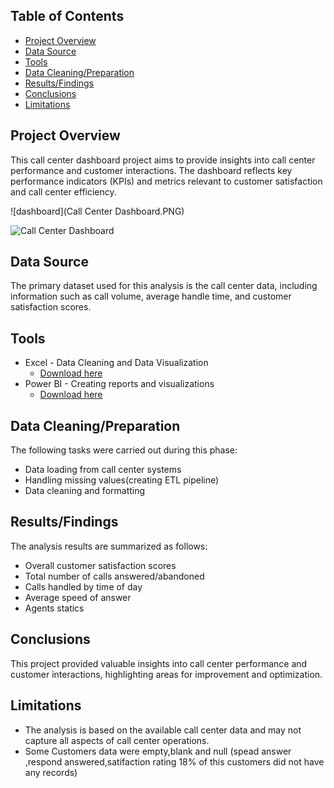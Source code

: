## Table of Contents
- [Project Overview](#project-overview)
- [Data Source](#data-source)
- [Tools](#tools)
- [Data Cleaning/Preparation](#data-cleaningpreparation)
- [Results/Findings](#resultsfindings)
- [Conclusions](#conclusions)
- [Limitations](#limitations)
  

## Project Overview

This call center dashboard project aims to provide insights into call center performance and customer interactions. The dashboard reflects key performance indicators (KPIs) and metrics relevant to customer satisfaction and call center efficiency.

![dashboard](Call Center Dashboard.PNG)

![Call Center Dashboard](https://github.com/DamiData/Call_Center-Dashboard-pwc-/assets/161587504/0cbe2fd1-d56c-4561-a403-3074672313f9)



## Data Source

The primary dataset used for this analysis is the call center data, including information such as call volume, average handle time, and customer satisfaction scores.

## Tools

- Excel - Data Cleaning and Data Visualization
    - [Download here](https://microsoft.com)
- Power BI - Creating reports and visualizations
    - [Download here](https://powerbi.microsoft.com/)

## Data Cleaning/Preparation

The following tasks were carried out during this phase:
- Data loading from call center systems
- Handling missing values(creating ETL pipeline)
- Data cleaning and formatting
  

## Results/Findings

The analysis results are summarized as follows:
- Overall customer satisfaction scores
- Total number of calls answered/abandoned
- Calls handled by time of day
- Average speed of answer
- Agents statics


## Conclusions

This project provided valuable insights into call center performance and customer interactions, highlighting areas for improvement and optimization.

## Limitations

- The analysis is based on the available call center data and may not capture all aspects of call center operations.
- Some Customers data were empty,blank and null (spead answer ,respond answered,satifaction rating 18% of this customers did not have any records)





